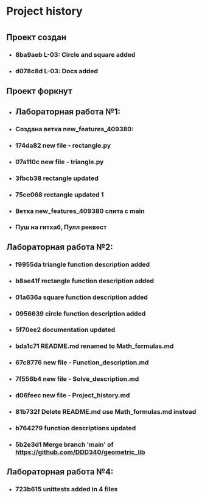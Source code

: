 # Project history
#
## Проект создан
- ### 8ba9aeb L-03: Circle and square added
- ### d078c8d L-03: Docs added
## Проект форкнут
- ## Лабораторная работа №1:
- ### Создана ветка new_features_409380:
- ### 174da82 new file - rectangle.py
- ### 07a110c new file - triangle.py
- ### 3fbcb38 rectangle updated
- ### 75ce068 rectangle updated 1
- ### Ветка new_features_409380 слита с main
- ### Пуш на гитхаб, Пулл реквест
## Лабораторная работа №2:
- ### f9955da triangle function description added
- ### b8ae41f rectangle function description added
- ### 01a636a square function description added
- ### 0956639 circle function description added
- ### 5f70ee2 documentation updated
- ### bda1c71 README.md renamed to Math_formulas.md
- ### 67c8776 new file - Function_description.md
- ### 7f556b4 new file - Solve_description.md
- ### d06feec new file - Project_history.md
- ### 81b732f Delete README.md use Math_formulas.md instead
- ### b764279 function descriptions updated
- ### 5b2e3d1 Merge branch 'main' of https://github.com/DDD340/geometric_lib
## Лабораторная работа №4:
- ### 723b615 unittests added in 4 files